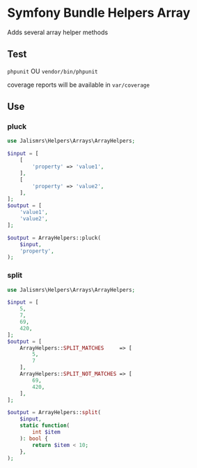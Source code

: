 # Symfony Bundle Helpers Array

Adds several array helper methods

## Test

`phpunit` OU `vendor/bin/phpunit`

coverage reports will be available in `var/coverage`

## Use

### pluck
```php
use Jalismrs\Helpers\Arrays\ArrayHelpers;

$input = [
    [
        'property' => 'value1',
    ],
    [
        'property' => 'value2',
    ],
];
$output = [
    'value1',
    'value2',
];

$output = ArrayHelpers::pluck(
    $input,
    'property',
);
```

### split
```php
use Jalismrs\Helpers\Arrays\ArrayHelpers;

$input = [
    5,
    7,
    69,
    420,
];
$output = [
    ArrayHelpers::SPLIT_MATCHES     => [
        5,
        7
    ],
    ArrayHelpers::SPLIT_NOT_MATCHES => [
        69,
        420,
    ],
];

$output = ArrayHelpers::split(
    $input,
    static function(
        int $item
    ): bool {
        return $item < 10;
    },
);
```
